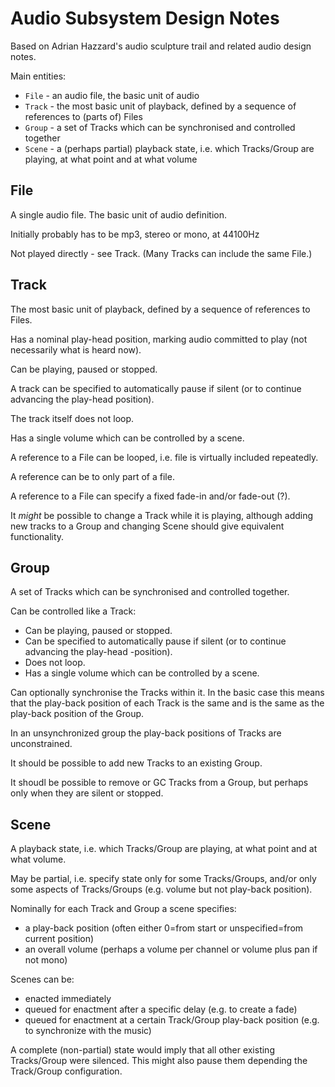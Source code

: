 # Audio Subsystem Design Notes

Based on Adrian Hazzard's audio sculpture trail and related audio design notes.

Main entities:

- `File` - an audio file, the basic unit of audio
- `Track` - the most basic unit of playback, defined by a sequence of references to (parts of) Files
- `Group` - a set of Tracks which can be synchronised and controlled together
- `Scene` - a (perhaps partial) playback state, i.e. which Tracks/Group are playing, at what point and at what volume

## File

A single audio file. The basic unit of audio definition.

Initially probably has to be mp3, stereo or mono, at 44100Hz

Not played directly - see Track. (Many Tracks can include the same File.)

## Track

The most basic unit of playback, defined by a sequence of references to Files.

Has a nominal play-head position, marking audio committed to play (not necessarily what is heard now).

Can be playing, paused or stopped.

A track can be specified to automatically pause if silent (or to continue advancing the play-head position).

The track itself does not loop.

Has a single volume which can be controlled by a scene.

A reference to a File can be looped, i.e. file is virtually included repeatedly. 

A reference can be to only part of a file.

A reference to a File can specify a fixed fade-in and/or fade-out (?).

It *might* be possible to change a Track while it is playing, although adding new tracks to a Group and changing Scene should give equivalent functionality. 

## Group

A set of Tracks which can be synchronised and controlled together.

Can be controlled like a Track: 
- Can be playing, paused or stopped.
- Can be specified to automatically pause if silent (or to continue advancing the play-head -position).
- Does not loop.
- Has a single volume which can be controlled by a scene.

Can optionally synchronise the Tracks within it. In the basic case this means that the play-back position of each Track is the same and is the same as the play-back position of the Group. 

In an unsynchronized group the play-back positions of Tracks are unconstrained.

It should be possible to add new Tracks to an existing Group. 

It shoudl be possible to remove or GC Tracks from a Group, but perhaps only when they are silent or stopped.

## Scene

A playback state, i.e. which Tracks/Group are playing, at what point and at what volume.

May be partial, i.e. specify state only for some Tracks/Groups, and/or only some aspects of Tracks/Groups (e.g. volume but not play-back position).

Nominally for each Track and Group a scene specifies:
- a play-back position (often either 0=from start or unspecified=from current position)
- an overall volume (perhaps a volume per channel or volume plus pan if not mono)

Scenes can be:
- enacted immediately
- queued for enactment after a specific delay (e.g. to create a fade)
- queued for enactment at a certain Track/Group play-back position (e.g. to synchronize with the music)

A complete (non-partial) state would imply that all other existing Tracks/Group were silenced. This might also pause them depending the Track/Group configuration.

